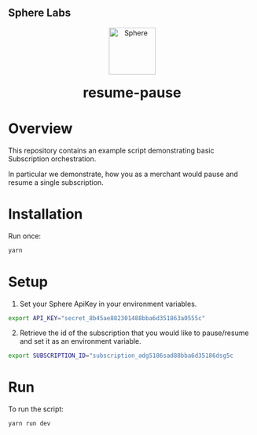 ## Sphere Labs

<div align="center">
    <a>
        <img alt="Sphere" src="https://avatars.githubusercontent.com/u/109333730?s=200&v=4" width="95"/>
    </a>
  <h1 style="margin-top:20px;">resume-pause</h1>
</div>

# Overview

This repository contains an example script demonstrating basic Subscription orchestration. 

In particular we demonstrate, how you as a merchant would pause and resume a single subscription. 

# Installation

Run once:

```bash
yarn
```

# Setup

1. Set your Sphere ApiKey in your environment variables.

```bash
export API_KEY="secret_8b45ae882301488bba6d351863a0555c"
```

2. Retrieve the id of the subscription that you would like to pause/resume and set it as an environment variable. 

```bash
export SUBSCRIPTION_ID="subscription_adg5186sad88bba6d35186dsg5c
```

# Run

To run the script:

```bash
yarn run dev
```
